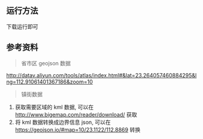 运行方法
---
下载运行即可

参考资料
---

> 省市区 geojson 数据

http://datav.aliyun.com/tools/atlas/index.html#&lat=23.264057460884295&lng=112.91061401367186&zoom=10

> 镇街数据

1. 获取需要区域的 kml 数据, 可以在 http://www.bigemap.com/reader/download/ 获取
2. 将 kml 数据转换成边界信息 json, 可以在 https://geojson.io/#map=10/23.1122/112.8869 转换